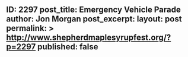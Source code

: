 ---
---
ID: 2297
post_title: Emergency Vehicle Parade
author: Jon Morgan
post_excerpt:
layout: post
permalink: >
  http://www.shepherdmaplesyrupfest.org/?p=2297
published: false
---
